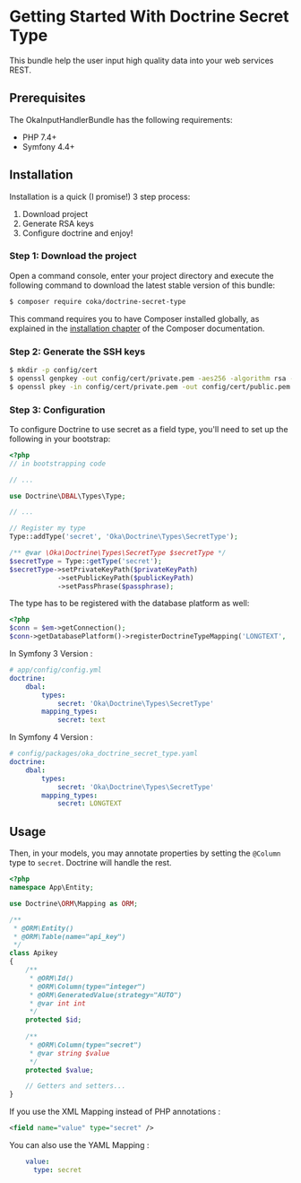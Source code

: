 # Getting Started With Doctrine Secret Type

This bundle help the user input high quality data into your web services REST.

## Prerequisites

The OkaInputHandlerBundle has the following requirements:

 - PHP 7.4+
 - Symfony 4.4+

## Installation

Installation is a quick (I promise!) 3 step process:

1. Download project
2. Generate RSA keys
3. Configure doctrine and enjoy!

### Step 1: Download the project

Open a command console, enter your project directory and execute the
following command to download the latest stable version of this bundle:

```bash
$ composer require coka/doctrine-secret-type
```

This command requires you to have Composer installed globally, as explained
in the [installation chapter](https://getcomposer.org/doc/00-intro.md)
of the Composer documentation.

### Step 2: Generate the SSH keys

```bash
$ mkdir -p config/cert
$ openssl genpkey -out config/cert/private.pem -aes256 -algorithm rsa -pkeyopt rsa_keygen_bits:4096
$ openssl pkey -in config/cert/private.pem -out config/cert/public.pem -pubout
```

### Step 3: Configuration

To configure Doctrine to use secret as a field type, you'll need to set up
the following in your bootstrap:

```php
<?php
// in bootstrapping code

// ...

use Doctrine\DBAL\Types\Type;

// ...

// Register my type
Type::addType('secret', 'Oka\Doctrine\Types\SecretType');

/** @var \Oka\Doctrine\Types\SecretType $secretType */
$secretType = Type::getType('secret');
$secretType->setPrivateKeyPath($privateKeyPath)
			->setPublicKeyPath($publicKeyPath)
			->setPassPhrase($passphrase);
```

The type has to be registered with the database platform as well:

```php
<?php
$conn = $em->getConnection();
$conn->getDatabasePlatform()->registerDoctrineTypeMapping('LONGTEXT', 'secret');
```

In Symfony 3 Version :

```yaml
# app/config/config.yml
doctrine:
    dbal:
        types:
            secret: 'Oka\Doctrine\Types\SecretType'
        mapping_types:
            secret: text
```

In Symfony 4 Version :

```yaml
# config/packages/oka_doctrine_secret_type.yaml
doctrine:
    dbal:
        types:
            secret: 'Oka\Doctrine\Types\SecretType'
        mapping_types:
            secret: LONGTEXT
```

## Usage
 
Then, in your models, you may annotate properties by setting the `@Column`
type to `secret`. Doctrine will handle the rest.
 
```php
<?php
namespace App\Entity;

use Doctrine\ORM\Mapping as ORM;

/**
 * @ORM\Entity()
 * @ORM\Table(name="api_key")
 */
class Apikey
{
    /**
     * @ORM\Id()
     * @ORM\Column(type="integer")
     * @ORM\GeneratedValue(strategy="AUTO")
     * @var int int
     */
    protected $id;
    
    /**
     * @ORM\Column(type="secret")
     * @var string $value
     */
    protected $value;

    // Getters and setters...
}
```

If you use the XML Mapping instead of PHP annotations :

```XML
<field name="value" type="secret" />
```

You can also use the YAML Mapping :

```yaml
    value:
      type: secret
```
